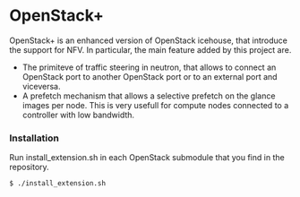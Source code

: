 # OpenStack+ 

OpenStack+ is an enhanced version of OpenStack icehouse, that introduce the support for NFV. In particular, the main feature added by this project are. 
- The primiteve of traffic steering in neutron, that allows to connect an OpenStack port to another OpenStack port or to an external port and viceversa.
- A prefetch mechanism that allows a selective prefetch on the glance images per node. This is very usefull for compute nodes connected to a controller with low bandwidth.

### Installation

Run install_extension.sh in each OpenStack submodule that you find in the repository.

```sh
$ ./install_extension.sh
```
